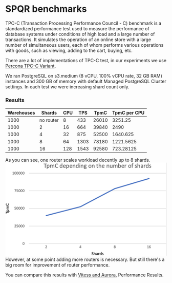 # SPQR benchmarks

TPC-C (Transaction Processing Performance Council - C) benchmark is a standardized performance test used to measure the performance of database systems under conditions of high load and a large number of transactions. It simulates the operation of an online store with a large number of simultaneous users, each of whom performs various operations with goods, such as viewing, adding to the cart, buying, etc.

There are a lot of implementations of TPC-C test, in our experiments we use [Percona TPC-C Variant](https://github.com/Percona-Lab/sysbench-tpcc).

We ran PostgreSQL on s3.medium (8 vCPU, 100% vCPU rate, 32 GB RAM) instances and 300 GB of memory with default Managed PostgreSQL Cluster settings. In each test we were increasing shard count only.

### Results

| Warehouses | Shards    | CPU | TPS  | TpmC  | TpmC per CPU |
| ---------- | --------- | --- | ---- | ----- | ------------ |
| 1000       | no router | 8   | 433  | 26010 | 3251.25      |
| 1000       | 2         | 16  | 664  | 39840 | 2490         |
| 1000       | 4         | 32  | 875  | 52500 | 1640.625     |
| 1000       | 8         | 64  | 1303 | 78180 | 1221.5625    |
| 1000       | 16        | 128 | 1543 | 92580 | 723.28125    |

As you can see, one router scales workload decently up to 8 shards.
![TPC-C test results](tpcc.png)
However, at some point adding more routers is necessary. But still there's a big room for improvement of router performance.

You can compare this results with [Vitess and Aurora](https://www.amazon.science/publications/amazon-aurora-on-avoiding-distributed-consensus-for-i-os-commits-and-membership-changes), Performance Results.